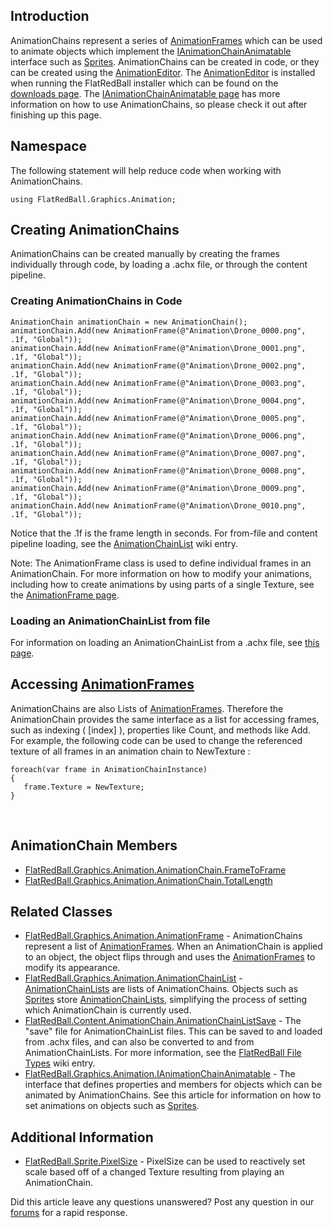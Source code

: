 ## Introduction

AnimationChains represent a series of [AnimationFrames](/frb/docs/index.php?title=FlatRedBall.Graphics.Animation.AnimationFrame.md "FlatRedBall.Graphics.Animation.AnimationFrame") which can be used to animate objects which implement the [IAnimationChainAnimatable](/frb/docs/index.php?title=FlatRedBall.Graphics.Animation.IAnimationChainAnimatable.md "FlatRedBall.Graphics.Animation.IAnimationChainAnimatable") interface such as [Sprites](/frb/docs/index.php?title=FlatRedBall.Sprite.md "FlatRedBall.Sprite"). AnimationChains can be created in code, or they can be created using the [AnimationEditor](/frb/docs/index.php?title=Glue:GlueVault:Component_Pages:AnimationEditor_Plugin.md "Glue:GlueVault:Component Pages:AnimationEditor Plugin"). The [AnimationEditor](/frb/docs/index.php?title=Glue:GlueVault:Component_Pages:AnimationEditor_Plugin.md "Glue:GlueVault:Component Pages:AnimationEditor Plugin") is installed when running the FlatRedBall installer which can be found on the [downloads page](/frb/docs/index.php?title=Download_the_FRB_Engine_and_Components.md "Download the FRB Engine and Components"). The [IAnimationChainAnimatable page](/frb/docs/index.php?title=FlatRedBall.Graphics.Animation.IAnimationChainAnimatable.md "FlatRedBall.Graphics.Animation.IAnimationChainAnimatable") has more information on how to use AnimationChains, so please check it out after finishing up this page.

## Namespace

The following statement will help reduce code when working with AnimationChains.

    using FlatRedBall.Graphics.Animation;

## Creating AnimationChains

AnimationChains can be created manually by creating the frames individually through code, by loading a .achx file, or through the content pipeline.

### Creating AnimationChains in Code

    AnimationChain animationChain = new AnimationChain();
    animationChain.Add(new AnimationFrame(@"Animation\Drone_0000.png", .1f, "Global"));
    animationChain.Add(new AnimationFrame(@"Animation\Drone_0001.png", .1f, "Global"));
    animationChain.Add(new AnimationFrame(@"Animation\Drone_0002.png", .1f, "Global"));
    animationChain.Add(new AnimationFrame(@"Animation\Drone_0003.png", .1f, "Global"));
    animationChain.Add(new AnimationFrame(@"Animation\Drone_0004.png", .1f, "Global"));
    animationChain.Add(new AnimationFrame(@"Animation\Drone_0005.png", .1f, "Global"));
    animationChain.Add(new AnimationFrame(@"Animation\Drone_0006.png", .1f, "Global"));
    animationChain.Add(new AnimationFrame(@"Animation\Drone_0007.png", .1f, "Global"));
    animationChain.Add(new AnimationFrame(@"Animation\Drone_0008.png", .1f, "Global"));
    animationChain.Add(new AnimationFrame(@"Animation\Drone_0009.png", .1f, "Global"));
    animationChain.Add(new AnimationFrame(@"Animation\Drone_0010.png", .1f, "Global"));

Notice that the .1f is the frame length in seconds. For from-file and content pipeline loading, see the [AnimationChainList](/frb/docs/index.php?title=FlatRedBall.Graphics.Animation.AnimationChainList.md "FlatRedBall.Graphics.Animation.AnimationChainList") wiki entry.

Note: The AnimationFrame class is used to define individual frames in an AnimationChain. For more information on how to modify your animations, including how to create animations by using parts of a single Texture, see the [AnimationFrame page](/frb/docs/index.php?title=FlatRedBall.Graphics.Animation.AnimationFrame.md "FlatRedBall.Graphics.Animation.AnimationFrame").

### Loading an AnimationChainList from file

For information on loading an AnimationChainList from a .achx file, see [this page](/frb/docs/index.php?title=FlatRedBall.Graphics.Animation.AnimationChainList.md#Loading_from_file "FlatRedBall.Graphics.Animation.AnimationChainList").

## Accessing [AnimationFrames](/frb/docs/index.php?title=FlatRedBall.Graphics.Animation.AnimationFrame.md "FlatRedBall.Graphics.Animation.AnimationFrame")

AnimationChains are also Lists of [AnimationFrames](/frb/docs/index.php?title=FlatRedBall.Graphics.Animation.AnimationFrame.md "FlatRedBall.Graphics.Animation.AnimationFrame"). Therefore the AnimationChain provides the same interface as a list for accessing frames, such as indexing ( \[index\] ), properties like Count, and methods like Add. For example, the following code can be used to change the referenced texture of all frames in an animation chain to NewTexture :

``` lang:c#
foreach(var frame in AnimationChainInstance)
{
   frame.Texture = NewTexture;
}
```

 

## AnimationChain Members

-   [FlatRedBall.Graphics.Animation.AnimationChain.FrameToFrame](/frb/docs/index.php?title=FlatRedBall.Graphics.Animation.AnimationChain.FrameToFrame.md "FlatRedBall.Graphics.Animation.AnimationChain.FrameToFrame")
-   [FlatRedBall.Graphics.Animation.AnimationChain.TotalLength](/frb/docs/index.php?title=FlatRedBall.Graphics.Animation.AnimationChain.TotalLength.md "FlatRedBall.Graphics.Animation.AnimationChain.TotalLength")

## Related Classes

-   [FlatRedBall.Graphics.Animation.AnimationFrame](/frb/docs/index.php?title=FlatRedBall.Graphics.Animation.AnimationFrame.md "FlatRedBall.Graphics.Animation.AnimationFrame") - AnimationChains represent a list of [AnimationFrames](/frb/docs/index.php?title=FlatRedBall.Graphics.Animation.AnimationFrame.md "FlatRedBall.Graphics.Animation.AnimationFrame"). When an AnimationChain is applied to an object, the object flips through and uses the [AnimationFrames](/frb/docs/index.php?title=FlatRedBall.Graphics.Animation.AnimationFrame.md "FlatRedBall.Graphics.Animation.AnimationFrame") to modify its appearance.
-   [FlatRedBall.Graphics.Animation.AnimationChainList](/frb/docs/index.php?title=FlatRedBall.Graphics.Animation.AnimationChainList.md "FlatRedBall.Graphics.Animation.AnimationChainList") - [AnimationChainLists](/frb/docs/index.php?title=FlatRedBall.Graphics.Animation.AnimationChainList.md "FlatRedBall.Graphics.Animation.AnimationChainList") are lists of AnimationChains. Objects such as [Sprites](/frb/docs/index.php?title=FlatRedBall.Sprite.md "FlatRedBall.Sprite") store [AnimationChainLists](/frb/docs/index.php?title=FlatRedBall.Graphics.Animation.AnimationChainList.md "FlatRedBall.Graphics.Animation.AnimationChainList"), simplifying the process of setting which AnimationChain is currently used.
-   [FlatRedBall.Content.AnimationChain.AnimationChainListSave](/frb/docs/index.php?title=FlatRedBall.Content.AnimationChain.AnimationChainListSave.md "FlatRedBall.Content.AnimationChain.AnimationChainListSave") - The "save" file for AnimationChainList files. This can be saved to and loaded from .achx files, and can also be converted to and from AnimationChainLists. For more information, see the [FlatRedBall File Types](/frb/docs/index.php?title=FlatRedBall_File_Types.md "FlatRedBall File Types") wiki entry.
-   [FlatRedBall.Graphics.Animation.IAnimationChainAnimatable](/frb/docs/index.php?title=FlatRedBall.Graphics.Animation.IAnimationChainAnimatable.md "FlatRedBall.Graphics.Animation.IAnimationChainAnimatable") - The interface that defines properties and members for objects which can be animated by AnimationChains. See this article for information on how to set animations on objects such as [Sprites](/frb/docs/index.php?title=FlatRedBall.Sprite.md "FlatRedBall.Sprite").

## Additional Information

-   [FlatRedBall.Sprite.PixelSize](/frb/docs/index.php?title=FlatRedBall.Sprite.md.PixelSize "FlatRedBall.Sprite.PixelSize") - PixelSize can be used to reactively set scale based off of a changed Texture resulting from playing an AnimationChain.

Did this article leave any questions unanswered? Post any question in our [forums](/frb/forum/.md) for a rapid response.
